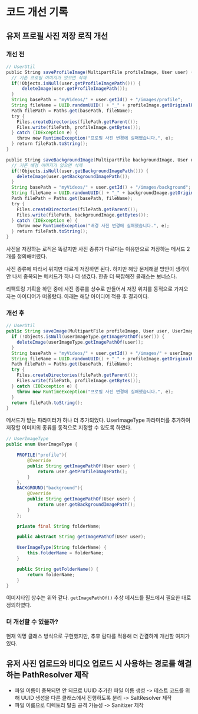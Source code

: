 # 코드 개선 기록

## 유저 프로필 사진 저장 로직 개선
### 개선 전
```java
// UserUtil
public String saveProfileImage(MultipartFile profileImage, User user) { 
  // 기존 프로필 이미지가 있으면 삭제 
  if(!Objects.isNull(user.getProfileImagePath())) { 
      deleteImage(user.getProfileImagePath()); 
  } 
  String basePath = "myVideos/" + user.getId() + "/images/profile"; 
  String fileName = UUID.randomUUID() + "_" + profileImage.getOriginalFilename(); 
  Path filePath = Paths.get(basePath, fileName); 
  try {
    Files.createDirectories(filePath.getParent()); 
    Files.write(filePath, profileImage.getBytes()); 
  } catch (IOException e) {
    throw new RuntimeException("프로필 사진 변경에 실패했습니다.", e); 
  } return filePath.toString(); 
} 

public String saveBackgroundImage(MultipartFile backgroundImage, User user) { 
  // 기존 배경 이미지가 있으면 삭제 
  if(!Objects.isNull(user.getBackgroundImagePath())) { 
    deleteImage(user.getBackgroundImagePath()); 
  } 
  String basePath = "myVideos/" + user.getId() + "/images/background"; 
  String fileName = UUID.randomUUID() + "_" + backgroundImage.getOriginalFilename(); 
  Path filePath = Paths.get(basePath, fileName); 
  try {
    Files.createDirectories(filePath.getParent()); 
    Files.write(filePath, backgroundImage.getBytes()); 
  } catch (IOException e) {
    throw new RuntimeException("배경 사진 변경에 실패했습니다.", e); 
  } return filePath.toString(); 
}
```

사진을 저장하는 로직은 똑같지만 사진 종류가 다르다는 이유만으로 저장하는 메서드 2개를 정의해버렸다. 

사진 종류에 따라서 위치만 다르게 저장하면 된다. 하지만 해당 문제해결 방안이 생각이 안 나서 중복되는 메서드가 하나 더 생겼다. 한층 더 복잡해진 클래스는 보너스다.

리팩토링 기획을 하던 중에 사진 종류를 상수로 만들어서 저장 위치를 동적으로 가져오자는 아이디어가 떠올랐다. 아래는 해당 아이디어 적용 후 결과이다.

### 개선 후
```java
// UserUtil
public String saveImage(MultipartFile profileImage, User user, UserImageType userImageType) { 
  if (!Objects.isNull(userImageType.getImagePathOf(user))) {
    deleteImage(userImageType.getImagePathOf(user));
  }
  String basePath = "myVideos/" + user.getId() + "/images/" + userImageType.getFolderName();
  String fileName = UUID.randomUUID() + "_" + profileImage.getOriginalFilename();
  Path filePath = Paths.get(basePath, fileName);
  try {
    Files.createDirectories(filePath.getParent());
    Files.write(filePath, profileImage.getBytes());
  } catch (IOException e) {
    throw new RuntimeException("프로필 사진 변경에 실패했습니다.", e);
  }
  return filePath.toString();
}
```

메서드가 받는 파라미터가 하나 더 추가되었다. UserImageType 파라미터를 추가하여 저장할 이미지의 종류를 동적으로 지정할 수 있도록 하였다.

```java
// UserImageType
public enum UserImageType {

	PROFILE("profile"){
		@Override
		public String getImagePathOf(User user) {
			return user.getProfileImagePath();
		}
	},
	BACKGROUND("background"){
		@Override
		public String getImagePathOf(User user) {
			return user.getBackgroundImagePath();
		}
	};

	private final String folderName;

	public abstract String getImagePathOf(User user);

	UserImageType(String folderName) {
		this.folderName = folderName;
	}

	public String getFolderName() {
		return folderName;
	}
}
```

이미지타입 상수는 위와 같다. `getImagePathOf()` 추상 메서드를 필드에서 필요한 대로 정의하였다.

### 더 개선할 수 있을까?
현재 익명 클래스 방식으로 구현했지만, 추후 람다를 적용해 더 간결하게 개선할 여지가 있다.

## 유저 사진 업로드와 비디오 업로드 시 사용하는 경로를 해결하는 PathResolver 제작

- 파일 이름이 중복되면 안 되므로 UUID 추가한 파일 이름 생성 -> 테스트 코드를 위해 UUID 생성을 다른 클래스에서 진행하도록 분리 -> SaltResolver 제작
- 파일 이름으로 디렉토리 탈출 공격 가능성 -> Sanitizer 제작